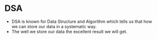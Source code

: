 # DSA 
- DSA is known for Data Structure and Algorithm which tells us that how we can store our data in a systematic way.
- The well we store our data the excellent result we will get.
